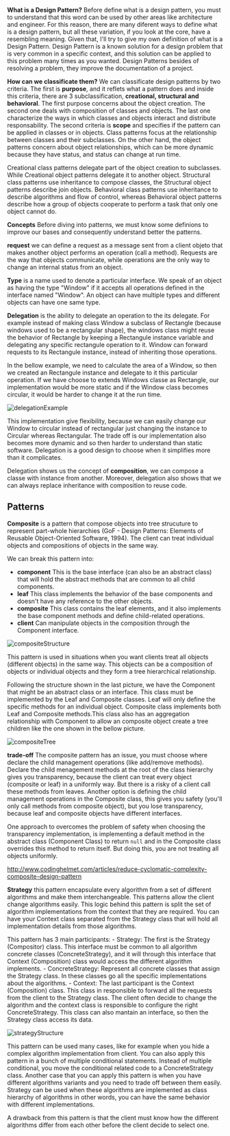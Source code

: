 **What is a Design Pattern?**
Before define what is a design pattern, you must to understand that this word can be used by other areas like architecture and engineer. For this reason, there are many diferent ways to define what is a design pattern, but all these variation, if you look at the core, have a resembling meaning. Given that, I'll try to give my own definition of what is a Design Pattern. Design Pattern is a known solution for a design problem that is very common in a specific context, and this solution can be applied to this problem many times as you wanted. Design Patterns besides of resolving a problem, they improve the documentation of a project. 

**How can we classificate them?**
We can classificate design patterns by two criteria. The first is **purpose**, and it reflets what a pattern does and inside this criteria, there are 3 subclassification, **creational, structural and behavioral**. The first purpose concerns about the object creation. The second one deals with composition of classes and objects. The last one characterize the ways in which classes and objects interact and distribute responsability. The second criteria is **scope** and specifies if the pattern can be applied in classes or in objects. Class patterns focus at the relationship between classes and their subclasses. On the other hand, the object patterns concern about object relationships, which can be more dynamic because they have status, and status can change at run time.

Creational class patterns delegate part of the object creation to subclasses. While Creational object patterns delegate it to another object. Structural class patterns use inheritance to compose classes, the Structural object patterns describe join objects. Behavioral class patterns use inheritance to describe algorithms and flow of control, whereas Behavioral object patterns describe how a group of objects cooperate to perform a task that only one object cannot do.

**Concepts**
Before diving into patterns, we must know some definions to improve our bases and consequently understand better the patterns.

**request** we can define a request as a message sent from a client objeto that makes another object performs an operation (call a method). Requests are the way that objects communicate, while operations are the only way to change an internal status from an object.

**Type** is a name used to denote a particular interface. We speak of an object as having the type "Window" if it accepts all operations defined in the interface named "Window". An object can have multiple types and different objects can have one same type.

**Delegation** is the ability to delegate an operation to the its delegate. For example instead of making class Window a subclass of Rectangle (because windows used to be a rectangular shape), the windows class might reuse the behavior of Rectangle by keeping a Rectangule instance variable and delegating any specific rectangule operation to it. Window can forward requests to its Rectangule instance, instead of inheriting those operations.

In the bellow example, we need to calculate the area of a Window, so then we created an Rectangule instance and delegate to it this particular operation. If we have choose to extends Windows classe as Rectangle, our implementation would be more static and if the Window class becomes circular, it would be harder to change it at the run time.

![delegationExample](https://github.com/systane/courses/blob/master/designPatterns/delegation.png)

This implementation give flexibility, because we can easily change our Window to circular instead of rectangular just changing the instance to Circular whereas Rectangular. The trade off is our implementation also becomes more dynamic and so then harder to understand than static software. Delegation is a good design to choose when it simplifies more than it complicates.

Delegation shows us the concept of **composition**, we can compose a classe with instance from another. Moreover, delegation also shows that we can always replace inheritance with composition to reuse code.


## **Patterns**

**Composite** is a pattern that compose objects into tree strucuture to represent part-whole hierarchies (GoF - Design Patterns: Elements of Reusable Object-Oriented Software, 1994). The client can treat individual objects and compositions of objects in the same way.

We can break this pattern into:
- **component** This is the base interface (can also be an abstract class) that will hold the abstract methods that are common to all child components.
- **leaf** This class implements the behavior of the base components and doesn't have any reference to the other objects.
- **composite**  This class contains the leaf elements, and it also implements the base component methods and define child-related operations.
- **client** Can manipulate objects in the composition through the Component interface.

![compositeStructure](https://github.com/systane/courses/blob/master/designPatterns/compositeStructure.png)

This pattern is used in situations when you want clients treat all objects (different objects) in the same way. This objects can be a composition of objects or individual objects and they form a tree hierarchical relationship.

Following the structure shown in the last picture, we have the Component that might be an abstract class or an interface. This class must be implemented by the Leaf and Composite classes. Leaf will only define the specific methods for an individual object. Composite class implements both Leaf and Composite methods.This class also has an aggregation relationship with Component to allow an composite object create a tree children like the one shown in the bellow picture.

![compositeTree](https://github.com/systane/courses/blob/master/designPatterns/compositeTree.png)

**trade-off** The composite pattern has an issue, you must choose where declare the child management operations (like add/remove methods). Declare the child menagement methods at the root of the class hierarchy gives you transparency, because the client can treat every object (composite or leaf) in a uniformly way. But there is a risky of a client call these methods from leaves. Another option is defining the child management operations in the Composite class, this gives you safety (you'll only call methods from composite object), but you lose transparency, because leaf and composite objects have different interfaces.

One approach to overcomes the problem of safety when choosing the transparency implementation, is implementing a default method in the abstract class (Component Class) to return `null` and in the Composite class overrides this method to return itself. But doing this, you are not treating all objects uniformly.

http://www.codinghelmet.com/articles/reduce-cyclomatic-complexity-composite-design-pattern


**Strategy** this pattern encapsulate every algorithm from a set of different algorithms and make them interchangeable. This patterns allow the client change algorithms easily. This logic behind this pattern is split the set of algorithm implementations from the context that they are required. You can have your Context class separated from the Strategy class that will hold all implementation details from those algorithms.

This pattern has 3 main participants:
    - Strategy: The first is the Strategy (Compositor) class. This interface must be common to all algorithm concrete classes (ConcreteStrategy), and it will through this interface that Context (Composition) class would access the different algorithm implements.
    - ConcreteStrategy: Represent all concrete classes that assign the Strategy class. In these classes go all the specific implementations about the algorithms.
    - Context: The last participant is the Context (Composition) class. This class in responsible to forward all the requests from the client to the Strategy class. The client often decide to change the algorithm and the context class is responsible to configure the right ConcreteStrategy. This class can also mantain an interface, so then the Strategy class access its data.  

![strategyStructure](https://github.com/systane/courses/blob/master/designPatterns/strategyStructure.png)

This pattern can be used many cases, like for example when you hide a complex algorithm implementation from client. You can also apply this pattern in a bunch of multiple conditional statements. Instead of multiple conditional, you move the conditional related code to a ConcreteStrategy class. Another case that you can apply this pattern is when you have different algorithms variants and you need to trade off between them easily. Strategy can be used when these algorithms are implemented as class hierarchy of algorithms in other words, you can have the same behavior with different implementations.

A drawback from this pattern is that the client must know how the different algorithms differ from each other before the client decide to select one.